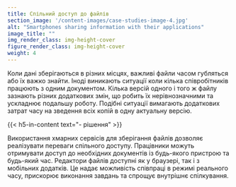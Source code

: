 ```yaml
---
title: Спільний доступ до файлів
section_image: '/content-images/case-studies-image-4.jpg'
alt: "Smartphones sharing information with their applications"
image_title: ""
img_render_class: img-height-cover
figure_render_class: img-height-cover
weight: 4
---
```


Коли дані зберігаються в різних місцях, важливі файли часом губляться або їх важко знайти. Іноді виникають ситуації
коли кілька співробітників працюють з одним документом. Кілька версій одного і того ж файлу зазнають різних додаткових
змін, що робить їх нерівнозначними та ускладнює подальшу роботу. Подібні ситуації вимагають додаткових затрат часу на
зведення всіх копій в одну актуальну версію.

{{< h5-in-content text="- рішення" >}}

Використання хмарних сервісів для зберігання файлів дозволяє реалізувати переваги спільного доступу. Працівники
можуть отримувати доступ до необхідних документів із будь-якого пристрою та будь-який час. Редактори файлів доступні
як у браузері, так і з мобільних додатків. Це надає можливість співпраці в режимі реального часу, прискорює виконання
завдань та спрощує внутрішнє спілкування.
